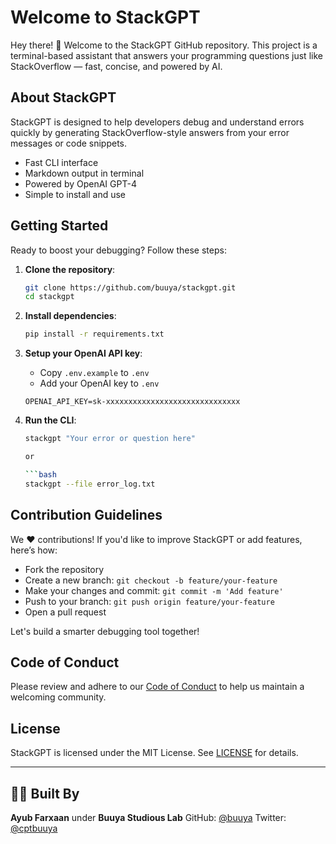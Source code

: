 # Welcome to StackGPT

Hey there! 👋 Welcome to the StackGPT GitHub repository. This project is a terminal-based assistant that answers your programming questions just like StackOverflow — fast, concise, and powered by AI.

## About StackGPT

StackGPT is designed to help developers debug and understand errors quickly by generating StackOverflow-style answers from your error messages or code snippets.
- Fast CLI interface  
- Markdown output in terminal  
- Powered by OpenAI GPT-4  
- Simple to install and use

## Getting Started

Ready to boost your debugging? Follow these steps:

1. **Clone the repository**:  
   ```bash
   git clone https://github.com/buuya/stackgpt.git
   cd stackgpt
2. **Install dependencies**:

   ```bash
   pip install -r requirements.txt
3. **Setup your OpenAI API key**:

   * Copy `.env.example` to `.env`
   * Add your OpenAI key to `.env`

   ```
   OPENAI_API_KEY=sk-xxxxxxxxxxxxxxxxxxxxxxxxxxxxxx
4. **Run the CLI**:

   ```bash
   stackgpt "Your error or question here"

   or

   ```bash
   stackgpt --file error_log.txt

## Contribution Guidelines

We ❤️ contributions! If you'd like to improve StackGPT or add features, here’s how:

* Fork the repository
* Create a new branch: `git checkout -b feature/your-feature`
* Make your changes and commit: `git commit -m 'Add feature'`
* Push to your branch: `git push origin feature/your-feature`
* Open a pull request

Let's build a smarter debugging tool together!

## Code of Conduct

Please review and adhere to our [Code of Conduct](CODE_OF_CONDUCT.md) to help us maintain a welcoming community.

## License

StackGPT is licensed under the MIT License. See [LICENSE](LICENSE) for details.

---

## 👨‍💻 Built By

**Ayub Farxaan** under **Buuya Studious Lab**
GitHub: [@buuya](https://github.com/buuya)
Twitter: [@cptbuuya](https://github.com/cptbuuya)


